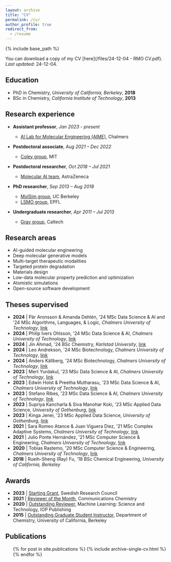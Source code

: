 ```yaml
---
layout: archive
title: "CV"
permalink: /cv/
author_profile: true
redirect_from:
  - /resume
---
```


{% include base_path %}

You can download a copy of my CV [here](/files/24-12-04 - RMO CV.pdf). *Last updated:* 24-12-04.

## Education
* PhD in Chemistry, *University of California, Berkeley*, **2018**
* BSc in Chemistry, *California Institute of Technology*, **2013**

## Research experience
* **Assistant professor**, *Jan 2023 - present*
  * [AI Lab for Molecular Engineering (AIME)](https://ailab.bio/), Chalmers

* **Postdoctoral associate**, *Aug 2021 – Dec 2022*
  * [Coley group](https://coley.mit.edu/), MIT

* **Postdoctoral researcher**, *Oct 2018 –  Jul 2021*
  * [Molecular AI team](https://github.com/MolecularAI), AstraZeneca

* **PhD researcher**, *Sep 2013 – Aug 2018*
  * [MolSim group](https://www.cchem.berkeley.edu/~molsim/), UC Berkeley
  * [LSMO group](https://www.epfl.ch/labs/lsmo/), EPFL

* **Undergraduate researcher**, *Apr 2011 – Jul 2013*
  * [Gray group](https://www.bilrc.caltech.edu/), Caltech

## Research areas
* AI-guided molecular engineering
* Deep molecular generative models
* Multi-target therapeutic modalities
* Targeted protein degradation
* Materials design
* Low-data molecular property prediction and optimization
* Atomistic simulations
* Open-source software development

## Theses supervised
* **2024** \| Pär Aronsson & Amanda Dehlén, '24 MSc Data Science & AI and '24 MSc Algorithms, Languages, & Logic, *Chalmers University of Technology*, [link]()
* **2024** \| Philip Ivers Ohlsson, '24 MSc Data Science & AI, *Chalmers University of Technology*, [link]()
* **2024** \| Jin Ahmad, '24 BSc Chemistry, *Karlstad University*, [link]()
* **2024** \| Leo Andrekson, '24 MSc Biotechnology, *Chalmers University of Technology*, [link]()
* **2024** \| Anders Källberg, '24 MSc Biotechnology, *Chalmers University of Technology*, [link]()
* **2023** \| Mert Yurdakul, '23 MSc Data Science & AI, *Chalmers University of Technology*, [link]()
* **2023** \| Edwin Holst & Preetha Mutharasu, '23 MSc Data Science & AI, *Chalmers University of Technology*, [link]()
* **2023** \| Stefano Ribes, '23 MSc Data Science & AI, *Chalmers University of Technology*, [link]()
* **2023** \| Supriya Kancharla & Siva Manohar Koki, '23 MSc Applied Data Science, *University of Gothenburg*, [link]()
* **2023** \| Kinga Jenei, '23 MSc Applied Data Science, *University of Gothenburg*, [link]()
* **2021** \| Sara Romeo Atance & Juan Viguera Diez, '21 MSc Complex Adaptive Systems, *Chalmers University of Technology*, [link](https://hdl.handle.net/20.500.12380/302827)
* **2021** \| Julio Ponte Hernández, '21 MSc Computer Science & Engineering, *Chalmers University of Technology*, [link](https://hdl.handle.net/20.500.12380/302703)
* **2020** \| Tobias Rastemo, '20 MSc Computer Science & Engineering, *Chalmers University of Technology*, [link](https://hdl.handle.net/20.500.12380/301735)
* **2018** \| Rueih-Sheng (Ray) Fu, '18 BSc Chemical Engineering, *University of California, Berkeley*

## Awards
* **2023** \| [Starting Grant](https://www.vr.se/english/applying-for-funding/calls/2022-11-10-starting-grant-within-natural-and-engineering-sciences.html), Swedish Research Council
* **2021** \| [Reviewer of the Month](https://www.nature.com/commschem/referees/outstanding-referees), Communications Chemistry
* **2020** \| [Outstanding Reviewer](https://publishingsupport.iopscience.iop.org/questions/machine-learning-science-technology-2020-reviewer-awards/), Machine Learning: Science and Technology, IOP Publishing
* **2015** \| [Outstanding Graduate Student Instructor](https://gsi.berkeley.edu/programs-services/award-programs/ogsi/ogsi-2015/), Department of Chemistry, University of California, Berkeley

## Publications
  <ul>{% for post in site.publications %}
    {% include archive-single-cv.html %}
  {% endfor %}</ul>
